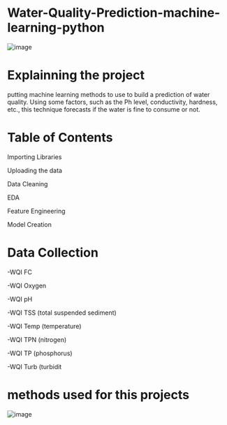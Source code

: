 # Water-Quality-Prediction-machine-learning-python


![image](https://user-images.githubusercontent.com/71986409/180665218-140aea84-3db4-487a-b773-e351696c2915.png)





# Explainning the project 

putting machine learning methods to use to build a prediction of water quality. Using some factors, such as the Ph level, conductivity, hardness, etc., this technique forecasts if the water is fine to consume or not.






# Table of Contents


Importing Libraries



Uploading the data



Data Cleaning


EDA



Feature Engineering



Model Creation








# Data Collection

-WQI FC



-WQI Oxygen



-WQI pH



-WQI TSS (total suspended sediment)



-WQI Temp (temperature)



-WQI TPN (nitrogen)



-WQI TP (phosphorus)



-WQI Turb (turbidit







# methods used for this projects 
![image](https://user-images.githubusercontent.com/71986409/180665499-7f1fa699-cb46-40fd-bc4c-affd20d93f00.png)









